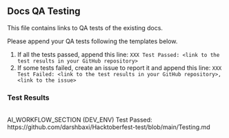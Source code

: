 ## Docs QA Testing

This file contains links to QA tests of the existing docs.

Please append your QA tests following the templates below.

1. If all the tests passed, append this line: `XXX Test Passed: <link to the test results in your GitHub repository>`
2. If some tests failed, create an issue to report it and append this line: `XXX Test Failed: <link to the test results in your GitHub repository>, <link to the issue>`

### Test Results

</br>
AI_WORKFLOW_SECTION (DEV_ENV) Test Passed: https://github.com/darshbaxi/Hacktoberfest-test/blob/main/Testing.md
